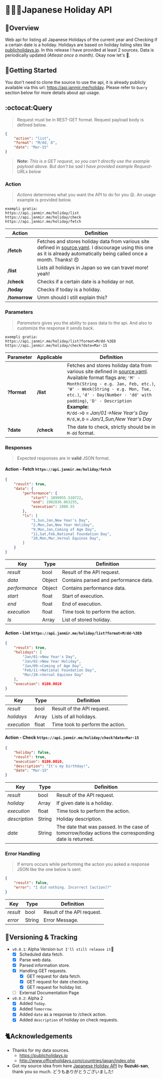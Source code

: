# :maple_leaf::japan::japanese_castle:Japanese Holiday API
## :mount_fuji:Overview
Web api for listing all Japanese Holidays of the current year and Checking if a certain date is a holiday.
Holidays are based on holiday listing sites like [publicholidays.jp](https://publicholidays.jp). In this release I have provided at least 2 sources. 
Data is periodically updated *(Atleast once a month)*. Okay now let's :bullettrain_side:.
## :tokyo_tower:Getting Started
You don't need to clone the source to use the api, it is already publicly available via this url: https://api.janmir.me/holiday. Please refer to `Query` section below for more details about api usage.
## :octocat:Query
> Request must be in REST-GET format.
Request payload body is defined below.
```json
{
    "action": "list",
    "format": "M/dd, D",
    "date": "Mar-15"
}
```
> **Note:** *This is a GET request, so you can't directly use the example payload above. But don't be sad I have provided example Request-URLs below*
### Action
> *Actions* determines what you want the API to do for you :stuck_out_tongue_winking_eye:. An usage example is provided below.
```url
exempli gratia:
https://api.janmir.me/holiday/list
https://api.janmir.me/holiday/check
https://api.janmir.me/holiday/fetch
```
Action | Definition
------------ | -------------
**/fetch** | Fetches and stores holiday data from various site defined in [source.yaml](https://github.com/janmir/tgif-jp/blob/master/source.yaml). I discourage using this one as it is already automatically being called once a month. Thanks! :heart_eyes:
**/list** | Lists all holidays in Japan so we can travel more! yeah!
**/check** | Checks if a certain date is a holiday or not.
**/today** | Checks if today is a holiday.
**/tomorrow** | Umm should I still explain this?
### Parameters
> *Parameters* gives you the ability to pass data to the api. And also to customize the response it sends back.
```url
exempli gratia:
https://api.janmir.me/holiday/list?format=M/dd-%3ED
https://api.janmir.me/holiday/check?date=Mar-15
```
Parameter | Applicable| Definition
------------ | ------------- | -------------
**?format** | **/list** | Fetches and stores holiday data from various site defined in [source.yaml](https://github.com/janmir/tgif-jp/blob/master/source.yaml). Available format flags are; `'M' - Month(String - e.g. Jan, Feb, etc.)`, `'W' - Week(String - e.g. Mon, Tue, etc.)`, `'d' - Day(Number - 'dd' with padding)`, `'D' - Description`<br/>**Example:**<br/>`M/dd->D` = *Jan/01->New Year's Day*<br/>`M/d,W,D` = *Jan/1,Sun,New Year's Day*
**?date** | **/check** | The date to check, strictly should be in `M-dd` format.
### Responses
> Expected responses are in **valid** JSON format.
#### Action - Fetch `https://api.janmir.me/holiday/fetch`
```json
{
    "result": true,
    "data": {
        "performance": {
            "start": 1899955.510722,
            "end": 1902836.063255,
            "execution": 2880.55
        },
        "ls": [
            "1,Sun,Jan,New Year's Day",
            "2,Mon,Jan,New Year Holiday",
            "9,Mon,Jan,Coming of Age Day",
            "11,Sat,Feb,National Foundation Day",
            "20,Mon,Mar,Vernal Equinox Day",
        ]
    }
}
```
Key | Type | Definition
------------ | ------------- | -------------
*result* | bool | Result of the API request.
*data* | Object | Contains parsed and performance data.
*performance* | Object | Contains performance data.
*start* | float | Start of execution.
*end* | float | End of execution.
*execution* | float | Time took to perform the action.
*ls* | Array | List of stored holiday.
#### Action - List `https://api.janmir.me/holiday/list?format=M/dd-%3ED`
```json
{
    "result": true,
    "holidays": [
        "Jan/01->New Year's Day",
        "Jan/02->New Year Holiday",
        "Jan/09->Coming of Age Day",
        "Feb/11->National Foundation Day",
        "Mar/20->Vernal Equinox Day"
    ],
    "execution": 0100.0010
}
```
Key | Type | Definition
------------ | ------------- | -------------
*result* | bool | Result of the API request.
*holidays* | Array | Lists of all holidays.
*execution* | float | Time took to perform the action.
#### Action - Check `https://api.janmir.me/holiday/check?date=Mar-15`
```json
{
    "holiday": false,
    "result": true,
    "execution": 0100.0010,
    "description": "It's my birthday!",
    "date": "Mar-15"
}
```
Key | Type | Definition
------------ | ------------- | -------------
*result* | bool | Result of the API request.
*holiday* | Array | If given date is a holiday.
*execution* | float | Time took to perform the action.
*description* | String | Holiday description.
*date* | String | The date that was passed. In the case of tomorrow/today actions the corresponding date is returned.
### Error Handling
> If errors occurs while performing the action you asked a response JSON like the one below is sent.
```json
{
    "result": false,
    "error": "I did nothing. Incorrect [action]?"
}
```
Key | Type | Definition
------------ | ------------- | -------------
*result* | bool | Result of the API request.
*error* | String | Error Message.
## :cherry_blossom:Versioning & Tracking
- `v0.0.1`: Alpha Version `but I'll still release it`:hankey:
    - [x] Scheduled data fetch.
    - [x] Parse web data.
    - [x] Parsed information store.
    - [x] Handling GET requests.
        - [x] GET request for data fetch.
        - [x] GET request for date checking.
        - [x] GET request for holiday list.
    - [ ] External Documentation Page
- `v0.0.2`: Alpha 2
    - [x] Added `Today`.
    - [x] Added `Tomorrow`.    
    - [x] Added `date` as a response to /check action.
    - [x] Added `description` of holiday on check requests.
## :cat2:Acknowledgements
- Thanks for my data sources.
    - https://publicholidays.jp
    - http://www.officeholidays.com/countries/japan/index.php
- Got my source idea from here [Japanese Holiday API](https://github.com/suzuki-shunsuke/japanese-holiday-api) by **Suzuki-san**, thank you so much. どうもありがとうございました!